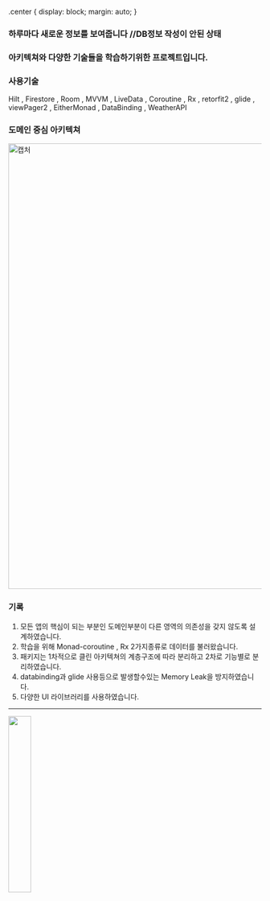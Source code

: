 .center {
  display: block;
  margin: auto;
}
### 하루마다 새로운 정보를 보여줍니다 //DB정보 작성이 안된 상태
### 아키텍쳐와 다양한 기술들을 학습하기위한 프로젝트입니다.

### 사용기술
Hilt , Firestore , Room , MVVM , LiveData , Coroutine , Rx , retorfit2 , glide , viewPager2 , EitherMonad , DataBinding , WeatherAPI


### 도메인 중심 아키텍쳐
<img width="887" alt="캡처" src="https://user-images.githubusercontent.com/65164183/119759889-ff98f500-bee3-11eb-8d9c-7516f9336a80.PNG">

### 기록
1. 모든 앱의 핵심이 되는 부분인 도메인부분이 다른 영역의 의존성을 갖지 않도록 설계하였습니다.
2. 학습을 위해 Monad-coroutine , Rx  2가지종류로 데이터를 불러왔습니다.
3. 패키지는 1차적으로 클린 아키텍쳐의 계층구조에 따라 분리하고 2차로 기능별로 분리하였습니다.
4. databinding과 glide 사용등으로 발생할수있는 Memory Leak을 방지하였습니다.
5. 다양한 UI 라이브러리를 사용하였습니다.

***

<img src="https://user-images.githubusercontent.com/65164183/120931628-6791db80-c72d-11eb-81cc-4461b6eb8fee.gif" width="30%" height="30%"/>
